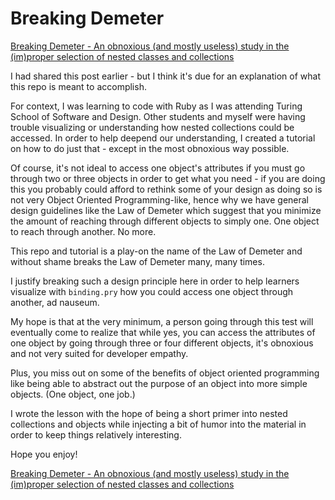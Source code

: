 # Breaking Demeter

[Breaking Demeter - An obnoxious (and mostly useless) study in the (im)proper selection of nested classes and collections](https://github.com/kon-ham/breaking_demeter)

I had shared this post earlier - but I think it's due for an explanation of what this repo is meant to accomplish.

For context, I was learning to code with Ruby as I was attending Turing School of Software and Design. Other students and myself were having trouble visualizing or understanding how nested collections could be accessed. In order to help deepend our understanding, I created a tutorial on how to do just that - except in the most obnoxious way possible.

Of course, it's not ideal to access one object's attributes if you must go through two or three objects in order to get what you need - if you are doing this you probably could afford to rethink some of your design as doing so is not very Object Oriented Programming-like, hence why we have general design guidelines like the Law of Demeter which suggest that you minimize the amount of reaching through different objects to simply one. One object to reach through another. No more. 

This repo and tutorial is a play-on the name of the Law of Demeter and without shame breaks the Law of Demeter many, many times. 

I justify breaking such a design principle here in order to help learners visualize with `binding.pry` how you could access one object through another, ad nauseum. 

My hope is that at the very minimum, a person going through this test will eventually come to realize that while yes, you can access the attributes of one object by going through three or four different objects, it's obnoxious and not very suited for developer empathy. 

Plus, you miss out on some of the benefits of object oriented programming like being able to abstract out the purpose of an object into more simple objects. (One object, one job.)

I wrote the lesson with the hope of being a short primer into nested collections and objects while injecting a bit of humor into the material in order to keep things relatively interesting.

Hope you enjoy!

[Breaking Demeter - An obnoxious (and mostly useless) study in the (im)proper selection of nested classes and collections](https://github.com/kon-ham/breaking_demeter)